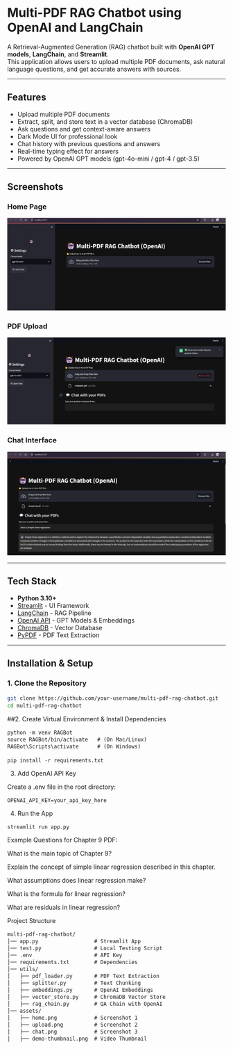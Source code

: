 # Multi-PDF RAG Chatbot using OpenAI and LangChain

A Retrieval-Augmented Generation (RAG) chatbot built with **OpenAI GPT models**, **LangChain**, and **Streamlit**.  
This application allows users to upload multiple PDF documents, ask natural language questions, and get accurate answers with sources.

---

## Features
- Upload multiple PDF documents  
- Extract, split, and store text in a vector database (ChromaDB)  
- Ask questions and get context-aware answers  
- Dark Mode UI for professional look  
- Chat history with previous questions and answers  
- Real-time typing effect for answers  
- Powered by OpenAI GPT models (gpt-4o-mini / gpt-4 / gpt-3.5)

---

## Screenshots

### Home Page
![Home](assets/home.png)

### PDF Upload
![Upload](assets/upload.png)

### Chat Interface
![Chat](assets/chat.png)



---

## Tech Stack
- **Python 3.10+**
- [Streamlit](https://streamlit.io/) - UI Framework
- [LangChain](https://www.langchain.com/) - RAG Pipeline
- [OpenAI API](https://platform.openai.com/) - GPT Models & Embeddings
- [ChromaDB](https://www.trychroma.com/) - Vector Database
- [PyPDF](https://pypi.org/project/pypdf/) - PDF Text Extraction

---

## Installation & Setup

### 1. Clone the Repository
```bash
git clone https://github.com/your-username/multi-pdf-rag-chatbot.git
cd multi-pdf-rag-chatbot
```
##2. Create Virtual Environment & Install Dependencies
```
python -m venv RAGBot
source RAGBot/bin/activate   # (On Mac/Linux)
RAGBot\Scripts\activate      # (On Windows)

pip install -r requirements.txt
```
3. Add OpenAI API Key

Create a .env file in the root directory:
```
OPENAI_API_KEY=your_api_key_here
```
4. Run the App
```
streamlit run app.py
```
Example Questions for Chapter 9 PDF:

What is the main topic of Chapter 9?

Explain the concept of simple linear regression described in this chapter.

What assumptions does linear regression make?

What is the formula for linear regression?

What are residuals in linear regression?

Project Structure
```
multi-pdf-rag-chatbot/
│── app.py                  # Streamlit App
│── test.py                 # Local Testing Script
│── .env                    # API Key
│── requirements.txt        # Dependencies
│── utils/
│   ├── pdf_loader.py       # PDF Text Extraction
│   ├── splitter.py         # Text Chunking
│   ├── embeddings.py       # OpenAI Embeddings
│   ├── vector_store.py     # ChromaDB Vector Store
│   ├── rag_chain.py        # QA Chain with OpenAI
│── assets/
│   ├── home.png            # Screenshot 1
│   ├── upload.png          # Screenshot 2
│   ├── chat.png            # Screenshot 3
│   ├── demo-thumbnail.png  # Video Thumbnail

